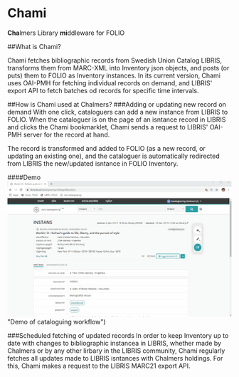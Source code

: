 # Chami
**Cha**lmers Library **mi**ddleware for FOLIO

##What is Chami?

Chami fetches bibliographic records from Swedish Union Catalog LIBRIS, transforms them from MARC-XML into Inventory json objects, and posts (or puts) them to FOLIO as Inventory instances. In its current version, Chami uses OAI-PMH for fetching individual records on demand, and LIBRIS' export API to fetch batches od records for specific time intervals.

##How is Chami used at Chalmers?
###Adding or updating new record on demand
With one click, cataloguers can add a new instance from LIBRIS to FOLIO. When the cataloguer is on the page of an isntance record in LIBRIS and clicks the Chami bookmarklet, Chami sends a request to LIBRIS' OAI-PMH server for the record at hand. 

The record is transformed and added to FOLIO (as a new record, or updating an existing one), and the cataloguer is automatically redirected from LIBRIS the new/updated isntance in FOLIO Inventory.

####Demo
![alt text](/pictures/chami_workflow_no_url.gif) "Demo of cataloguing workflow")

###Scheduled fetching of updated records
In order to keep Inventory up to date with changes to bibliographic instancea in LIBRIS, whether made by Chalmers or by any other lirbary in the LIBRIS community, Chami regularly fetches all updates made to LIBRIS isntances with Chalmers holdings. For this, Chami makes a request to the LIBRIS MARC21 export API. 
